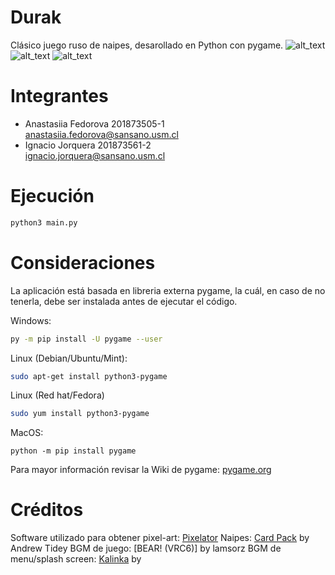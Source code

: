 # Durak


Clásico juego ruso de naipes, desarollado en Python con pygame. ![alt_text](https://img.shields.io/badge/approved-yes-green) ![alt_text](https://img.shields.io/badge/build-stable-green) ![alt_text](https://img.shields.io/badge/coverage-90%25-green)


# Integrantes
- Anastasiia Fedorova  201873505-1  
<anastasiia.fedorova@sansano.usm.cl>
- Ignacio Jorquera 201873561-2  
<ignacio.jorquera@sansano.usm.cl>

# Ejecución
```bash 
python3 main.py
```

# Consideraciones
La aplicación está basada en libreria externa pygame, la cuál, en caso de no tenerla, debe ser instalada antes de ejecutar el código.

Windows:
``` bash 
py -m pip install -U pygame --user
```
Linux (Debian/Ubuntu/Mint):
```bash
sudo apt-get install python3-pygame
```
Linux (Red hat/Fedora)
```bash
sudo yum install python3-pygame
```
MacOS:
```
python -m pip install pygame
```

Para mayor información revisar la Wiki de pygame: [pygame.org](https://www.pygame.org/wiki/GettingStarted)

# Créditos
Software utilizado para obtener pixel-art: [Pixelator](http://pixelatorapp.com/)
Naipes: [Card Pack](https://opengameart.org/content/cards-set) by Andrew Tidey
BGM de juego: [BEAR! (VRC6)] by lamsorz
BGM de menu/splash screen: [Kalinka](https://soundcloud.com/christopher-huddleston/kalinka) by 


